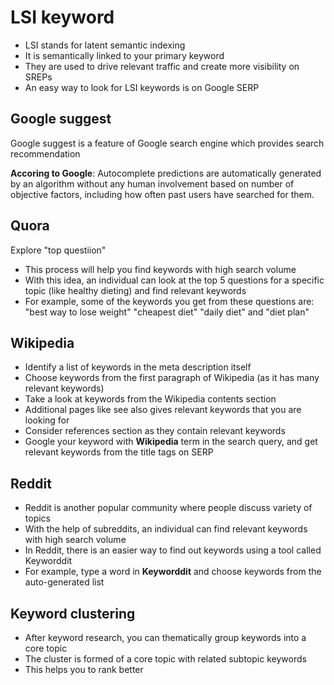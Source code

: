 # LSI keyword

- LSI stands for latent semantic indexing
- It is semantically linked to your primary keyword
- They are used to drive relevant traffic and create more visibility on SREPs
- An easy way to look for LSI keywords is on Google SERP

## Google suggest

Google suggest is a feature of Google search engine which provides search recommendation

**Accoring to Google**: Autocomplete predictions are automatically generated by an algorithm without any human involvement based on number of objective factors, including how often past  users have searched for them.

## Quora

Explore "top questiion"

- This process will help you find keywords with high search volume
- With this idea, an individual can look at the top 5 questions for a specific topic (like healthy dieting) and find relevant keywords
- For example, some of the keywords you get from these questions are: "best way to lose weight" "cheapest diet" "daily diet" and  "diet plan"

## Wikipedia

-  Identify a list of keywords in the meta description itself
- Choose keywords from the first paragraph of Wikipedia (as it has many relevant keywords)
- Take a look at keywords from the Wikipedia contents section
- Additional pages like see also gives relevant keywords that you are looking for
- Consider references section as they contain relevant keywords
- Google your keyword with **Wikipedia** term in the search query, and get relevant keywords from the title tags on SERP

## Reddit

- Reddit is another popular community where people discuss variety of topics
- With the help of subreddits, an individual can find relevant keywords with high search volume
- In Reddit, there is an easier way to find out keywords using a tool called Keyworddit
- For example, type a word in **Keyworddit** and choose keywords from the auto-generated list

## Keyword clustering

- After keyword research, you can thematically group keywords into a core topic
- The cluster is formed of a core topic with related subtopic keywords
- This helps you to rank better